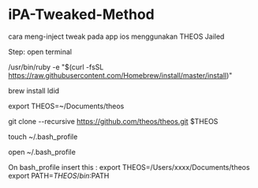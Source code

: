 # iPA-Tweaked-Method
cara meng-inject tweak pada app ios menggunakan THEOS Jailed

Step:
open terminal

/usr/bin/ruby -e "$(curl -fsSL https://raw.githubusercontent.com/Homebrew/install/master/install)"

brew install ldid

export THEOS=~/Documents/theos

git clone --recursive https://github.com/theos/theos.git $THEOS

touch ~/.bash_profile

open ~/.bash_profile

On bash_profile insert this :
export THEOS=/Users/xxxx/Documents/theos
export PATH=$THEOS/bin:$PATH
